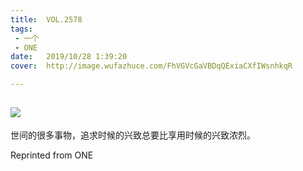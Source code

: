 ```yaml
---
title:	VOL.2578
tags:
 - 一个
 - ONE
date:	2019/10/28 1:39:20
cover:	http://image.wufazhuce.com/FhVGVcGaVBDqQExiaCXfIWsnhkqR

---
```

![](http://image.wufazhuce.com/FhVGVcGaVBDqQExiaCXfIWsnhkqR)
---

世间的很多事物，追求时候的兴致总要比享用时候的兴致浓烈。
 
Reprinted from ONE
